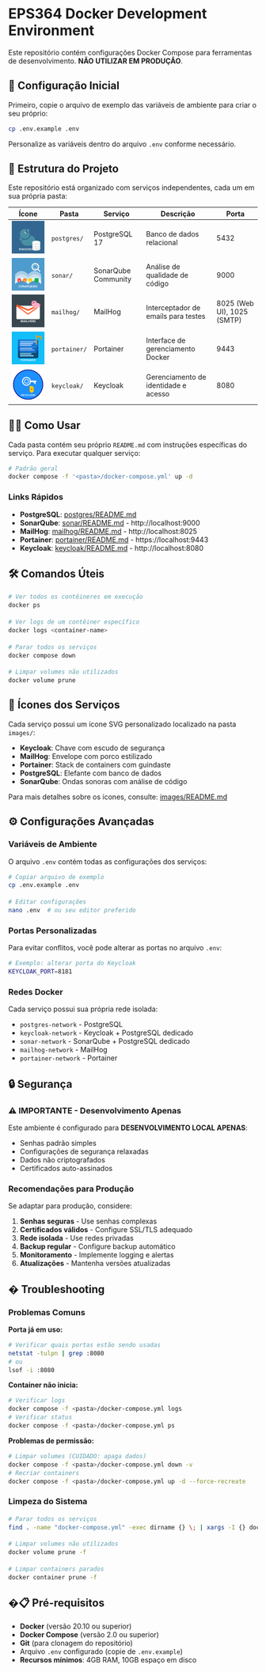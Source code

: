# EPS364 Docker Development Environment

Este repositório contém configurações Docker Compose para ferramentas de desenvolvimento. **NÃO UTILIZAR EM PRODUÇÃO**.

## 🚀 Configuração Inicial

Primeiro, copie o arquivo de exemplo das variáveis de ambiente para criar o seu próprio:

```bash
cp .env.example .env
```

Personalize as variáveis dentro do arquivo `.env` conforme necessário.

## 📁 Estrutura do Projeto

Este repositório está organizado com serviços independentes, cada um em sua própria pasta:

| Ícone | Pasta | Serviço | Descrição | Porta |
|-------|-------|---------|-----------|-------|
| ![PostgreSQL](images/postgres.svg) | `postgres/` | PostgreSQL 17 | Banco de dados relacional | 5432 |
| ![SonarQube](images/sonar.svg) | `sonar/` | SonarQube Community | Análise de qualidade de código | 9000 |
| ![MailHog](images/mailhog.svg) | `mailhog/` | MailHog | Interceptador de emails para testes | 8025 (Web UI), 1025 (SMTP) |
| ![Portainer](images/portainer.svg) | `portainer/` | Portainer | Interface de gerenciamento Docker | 9443 |
| ![Keycloak](images/keycloak.svg) | `keycloak/` | Keycloak | Gerenciamento de identidade e acesso | 8080 |

## 🏃‍♂️ Como Usar

Cada pasta contém seu próprio `README.md` com instruções específicas do serviço. Para executar qualquer serviço:

```bash
# Padrão geral
docker compose -f '<pasta>/docker-compose.yml' up -d
```

### Links Rápidos
- **PostgreSQL**: [postgres/README.md](postgres/README.md)
- **SonarQube**: [sonar/README.md](sonar/README.md) - http://localhost:9000
- **MailHog**: [mailhog/README.md](mailhog/README.md) - http://localhost:8025
- **Portainer**: [portainer/README.md](portainer/README.md) - https://localhost:9443
- **Keycloak**: [keycloak/README.md](keycloak/README.md) - http://localhost:8080

## 🛠️ Comandos Úteis

```bash
# Ver todos os contêineres em execução
docker ps

# Ver logs de um contêiner específico
docker logs <container-name>

# Parar todos os serviços
docker compose down

# Limpar volumes não utilizados
docker volume prune
```

## 🎨 Ícones dos Serviços

Cada serviço possui um ícone SVG personalizado localizado na pasta `images/`:

- **Keycloak**: Chave com escudo de segurança
- **MailHog**: Envelope com porco estilizado  
- **Portainer**: Stack de containers com guindaste
- **PostgreSQL**: Elefante com banco de dados
- **SonarQube**: Ondas sonoras com análise de código

Para mais detalhes sobre os ícones, consulte: [images/README.md](images/README.md)

## ⚙️ Configurações Avançadas

### Variáveis de Ambiente

O arquivo `.env` contém todas as configurações dos serviços:

```bash
# Copiar arquivo de exemplo
cp .env.example .env

# Editar configurações
nano .env  # ou seu editor preferido
```

### Portas Personalizadas

Para evitar conflitos, você pode alterar as portas no arquivo `.env`:

```bash
# Exemplo: alterar porta do Keycloak
KEYCLOAK_PORT=8181
```

### Redes Docker

Cada serviço possui sua própria rede isolada:
- `postgres-network` - PostgreSQL
- `keycloak-network` - Keycloak + PostgreSQL dedicado  
- `sonar-network` - SonarQube + PostgreSQL dedicado
- `mailhog-network` - MailHog
- `portainer-network` - Portainer

## 🔒 Segurança

### ⚠️ IMPORTANTE - Desenvolvimento Apenas

Este ambiente é configurado para **DESENVOLVIMENTO LOCAL APENAS**:

- Senhas padrão simples
- Configurações de segurança relaxadas  
- Dados não criptografados
- Certificados auto-assinados

### Recomendações para Produção

Se adaptar para produção, considere:

1. **Senhas seguras** - Use senhas complexas
2. **Certificados válidos** - Configure SSL/TLS adequado
3. **Rede isolada** - Use redes privadas
4. **Backup regular** - Configure backup automático
5. **Monitoramento** - Implemente logging e alertas
6. **Atualizações** - Mantenha versões atualizadas

## � Troubleshooting

### Problemas Comuns

**Porta já em uso:**
```bash
# Verificar quais portas estão sendo usadas
netstat -tulpn | grep :8080
# ou
lsof -i :8080
```

**Container não inicia:**
```bash
# Verificar logs
docker compose -f <pasta>/docker-compose.yml logs
# Verificar status
docker compose -f <pasta>/docker-compose.yml ps
```

**Problemas de permissão:**
```bash
# Limpar volumes (CUIDADO: apaga dados)
docker compose -f <pasta>/docker-compose.yml down -v
# Recriar containers
docker compose -f <pasta>/docker-compose.yml up -d --force-recreate
```

### Limpeza do Sistema

```bash
# Parar todos os serviços
find . -name "docker-compose.yml" -exec dirname {} \; | xargs -I {} docker compose -f {}/docker-compose.yml down

# Limpar volumes não utilizados
docker volume prune -f

# Limpar containers parados
docker container prune -f
```

## �📋 Pré-requisitos

- **Docker** (versão 20.10 ou superior)
- **Docker Compose** (versão 2.0 ou superior) 
- **Git** (para clonagem do repositório)
- Arquivo `.env` configurado (copie de `.env.example`)
- **Recursos mínimos**: 4GB RAM, 10GB espaço em disco